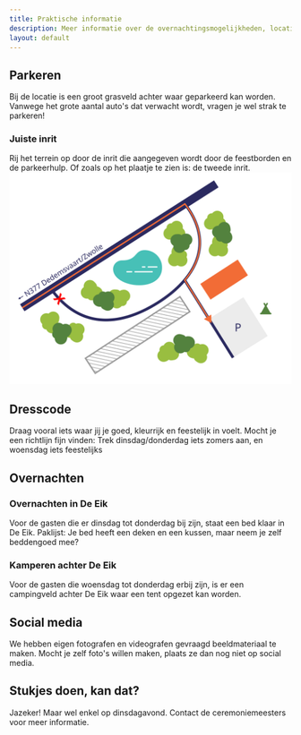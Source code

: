 ```yaml
---
title: Praktische informatie
description: Meer informatie over de overnachtingsmogelijkheden, locatie en andere details van de bruiloft.
layout: default
---
```

## Parkeren
Bij de locatie is een groot grasveld achter waar geparkeerd kan worden. Vanwege het grote aantal auto's dat verwacht wordt, vragen je wel strak te parkeren!

### Juiste inrit
Rij het terrein op door de inrit die aangegeven wordt door de feestborden en de parkeerhulp. Of zoals op het plaatje te zien is: de tweede inrit.
![Een plattegrond van de route naar de parkeerplaatsen](/images/parkeren-decorated.svg)

## Dresscode
Draag vooral iets waar jij je goed, kleurrijk en feestelijk in voelt.
Mocht je een richtlijn fijn vinden: Trek dinsdag/donderdag iets zomers aan, en woensdag iets feestelijks

## Overnachten

### Overnachten in De Eik
Voor de gasten die er dinsdag tot donderdag bij zijn, staat een bed klaar in De Eik.
Paklijst: Je bed heeft een deken en een kussen, maar neem je zelf beddengoed mee?

### Kamperen achter De Eik
Voor de gasten die woensdag tot donderdag erbij zijn, is er een campingveld achter De Eik waar een tent opgezet kan worden.

## Social media
We hebben eigen fotografen en videografen gevraagd beeldmateriaal te maken.
Mocht je zelf foto's willen maken, plaats ze dan nog niet op social media.

## Stukjes doen, kan dat?
Jazeker! Maar wel enkel op dinsdagavond. Contact de ceremoniemeesters voor meer informatie.
